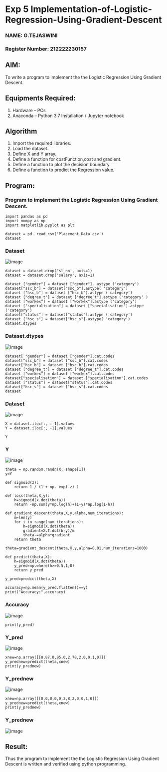 # Exp 5 Implementation-of-Logistic-Regression-Using-Gradient-Descent
### NAME: G.TEJASWINI
### Register Number: 212222230157
## AIM:
To write a program to implement the the Logistic Regression Using Gradient Descent.

## Equipments Required:
1. Hardware – PCs
2. Anaconda – Python 3.7 Installation / Jupyter notebook

## Algorithm
1. Import the required libraries.
2. Load the dataset.
3. Define X and Y array.
4. Define a function for costFunction,cost and gradient.
5. Define a function to plot the decision boundary.
6. Define a function to predict the 
   Regression value.

## Program:

### Program to implement the Logistic Regression Using Gradient Descent.

```
import pandas as pd
import numpy as np
import matplotlib.pyplot as plt
```
```
dataset = pd. read_csv('Placement_Data.csv')
dataset
```
### Dataset
![image](https://github.com/Leann4468/-Implementation-of-Logistic-Regression-Using-Gradient-Descent/assets/121165979/3e6fce21-22eb-4523-949f-8451e99eb6fd)

```
dataset = dataset.drop('sl_no', axis=1)
dataset = dataset.drop('salary', axis=1)
```
```
dataset ["gender"] = dataset ["gender"]. astype ('category')
dataset["ssc_b"] = dataset["ssc_b"].astype( 'category')
dataset ["hsc_b"] = dataset ["hsc_b"].astype ('category')
dataset ["degree_t"] = dataset ["degree_t"].astype ('category' )
dataset ["workex"] = dataset ["workex"].astype ('category')
dataset ["specialisation"] = dataset ["specialisation"].astype ('category')
dataset["status"] = dataset["status"].astype ('category')
dataset ["hsc_s"] = dataset["hsc_s"].astype( 'category')
dataset.dtypes
```
### Dataset.dtypes
![image](https://github.com/Leann4468/-Implementation-of-Logistic-Regression-Using-Gradient-Descent/assets/121165979/b374ae0a-a578-4739-9eb8-58b99578a256)

```
dataset[ "gender"] = dataset ["gender"].cat.codes
dataset["ssc_b"] = dataset ["ssc_b"].cat.codes
dataset["hsc_b"] = dataset ["hsc_b"].cat.codes
dataset ["degree_t"] = dataset ["degree_t"].cat.codes
dataset ["workex"] = dataset ["workex"].cat.codes
dataset["specialisation"] = dataset ["specialisation"].cat.codes
dataset ["status"] = dataset["status"].cat.codes
dataset["hsc_s"] = dataset ["hsc_s"].cat.codes
dataset
```
### Dataset
![image](https://github.com/Leann4468/-Implementation-of-Logistic-Regression-Using-Gradient-Descent/assets/121165979/50987e2c-673d-4d18-8eba-8cb9fe70adcf)

```
X = dataset.iloc[:, :-1].values
Y = dataset.iloc[:, -1].values
```
```
Y
```
### Y
![image](https://github.com/Leann4468/-Implementation-of-Logistic-Regression-Using-Gradient-Descent/assets/121165979/b75aae0f-9dd4-4050-a5e8-865a0a2201ac)

```
theta = np.random.randn(X. shape[1])
y=Y
```
```
def sigmoid(z):
    return 1 / (1 + np. exp(-z) )
```
```
def loss(theta,X,y):
    h=sigmoid(x.dot(theta))
    return -np.sum(y*np.log(h)+(1-y)*np.log(1-h))
```
```
def gradient_descent(theta,X,y,alpha,num_iterations):
    m=len(y)
    for i in range(num_iterations):
        h=sigmoid(X.dot(theta))
        gradient=X.T.dot(h-y)/m
        theta-=alpha*gradient
    return theta
```
```
theta=gradient_descent(theta,X,y,alpha=0.01,num_iterations=1000)
```
```
def predict(theta,X):
    h=sigmoid(X.dot(theta))
    y_pred=np.where(h>=0.5,1,0)
    return y_pred 
```
```
y_pred=predict(theta,X)
```
```
accuracy=np.mean(y_pred.flatten()==y)
print("Accuracy:",accuracy)
```
### Accuracy
![image](https://github.com/Leann4468/-Implementation-of-Logistic-Regression-Using-Gradient-Descent/assets/121165979/9df20f7c-2348-4b27-98cd-d05e3dbbe651)

```
print(y_pred)
```
### Y_pred
![image](https://github.com/Leann4468/-Implementation-of-Logistic-Regression-Using-Gradient-Descent/assets/121165979/76218537-0f95-4bc1-abfa-e07749fd910c)
```
xnew=np.array([[0,87,0,95,0,2,78,2,0,0,1,0]])
y_prednew=predict(theta,xnew)
print(y_prednew)
```
### Y_prednew
![image](https://github.com/Leann4468/-Implementation-of-Logistic-Regression-Using-Gradient-Descent/assets/121165979/133b5e29-494e-4def-ac32-252f6f01d69b)
```
xnew=np.array([[0,0,0,0,0,2,8,2,0,0,1,0]])
y_prednew=predict(theta,xnew)
print(y_prednew)
```
### Y_prednew
![image](https://github.com/Leann4468/-Implementation-of-Logistic-Regression-Using-Gradient-Descent/assets/121165979/088468d4-4fef-4a77-9742-13b386691f6d)


## Result:
Thus the program to implement the the Logistic Regression Using Gradient Descent is written and verified using python programming.
